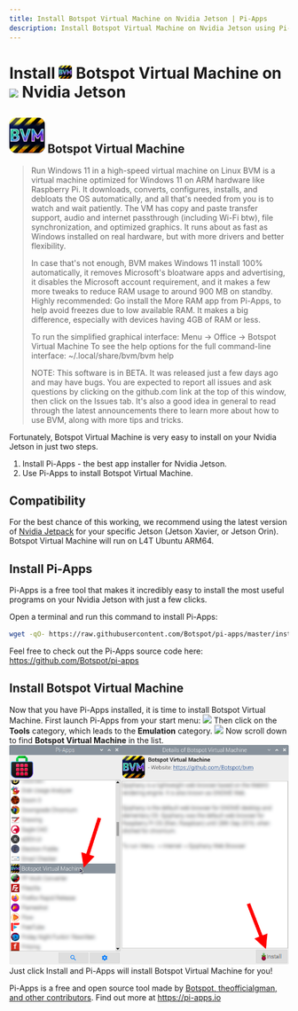 ```yaml
---
title: Install Botspot Virtual Machine on Nvidia Jetson | Pi-Apps
description: Install Botspot Virtual Machine on Nvidia Jetson using Pi-Apps
---
```

<div class="simple-install-content content">

# Install <img src="/img/app-icons/Botspot Virtual Machine/icon-64.png" height=24> Botspot Virtual Machine on <img src=/img/other-icons/nvidia-icon.svg height=24> Nvidia Jetson

## <img src="/img/app-icons/Botspot Virtual Machine/icon-64.png"> Botspot Virtual Machine
> Run Windows 11 in a high-speed virtual machine on Linux
> BVM is a virtual machine optimized for Windows 11 on ARM hardware like Raspberry Pi. It downloads, converts, configures, installs, and debloats the OS automatically, and all that's needed from you is to watch and wait patiently.
> The VM has copy and paste transfer support, audio and internet passthrough (including Wi-Fi btw), file synchronization, and optimized graphics. It runs about as fast as Windows installed on real hardware, but with more drivers and better flexibility.
> 
> In case that's not enough, BVM makes Windows 11 install 100% automatically, it removes Microsoft's bloatware apps and advertising, it disables the Microsoft account requirement, and it makes a few more tweaks to reduce RAM usage to around 900 MB on standby.
> Highly recommended: Go install the More RAM app from Pi-Apps, to help avoid freezes due to low available RAM. It makes a big difference, especially with devices having 4GB of RAM or less.
> 
> To run the simplified graphical interface: Menu -> Office -> Botspot Virtual Machine
> To see the help options for the full command-line interface: ~/.local/share/bvm/bvm help
> 
> NOTE: This software is in BETA. It was released just a few days ago and may have bugs. You are expected to report all issues and ask questions by clicking on the github.com link at the top of this window, then click on the Issues tab. It's also a good idea in general to read through the latest announcements there to learn more about how to use BVM, along with more tips and tricks.

Fortunately, Botspot Virtual Machine is very easy to install on your Nvidia Jetson in just two steps.
1. Install Pi-Apps - the best app installer for Nvidia Jetson.
2. Use Pi-Apps to install Botspot Virtual Machine.
</div>
<div class="simple-install-content content">

## Compatibility
For the best chance of this working, we recommend using the latest version of [Nvidia Jetpack](https://developer.nvidia.com/embedded/jetpack-archive) for your specific Jetson (Jetson Xavier, or Jetson Orin).
Botspot Virtual Machine will run on L4T Ubuntu ARM64.
</div>
<div class="simple-install-content content">

## Install Pi-Apps

Pi-Apps is a free tool that makes it incredibly easy to install the most useful programs on your Nvidia Jetson with just a few clicks.

Open a terminal and run this command to install Pi-Apps:
```bash
wget -qO- https://raw.githubusercontent.com/Botspot/pi-apps/master/install | bash
```
Feel free to check out the Pi-Apps source code here: https://github.com/Botspot/pi-apps
</div>
<div class="simple-install-content content">

## Install Botspot Virtual Machine

Now that you have Pi-Apps installed, it is time to install Botspot Virtual Machine.
First launch Pi-Apps from your start menu:
<img src="/img/start-menu.png">
Then click on the <b>Tools</b> category, which leads to the <b>Emulation</b> category.
<img src="/img/category-selections/Emulation.png">
Now scroll down to find <b>Botspot Virtual Machine</b> in the list.
<img src="/img/app-icons/Botspot Virtual Machine/app-selection.png">
Just click Install and Pi-Apps will install Botspot Virtual Machine for you!
</div>
<div class="simple-install-content content">

Pi-Apps is a free and open source tool made by [Botspot, theofficialgman, and other contributors](/about/#contributors). Find out more at https://pi-apps.io
</div>
